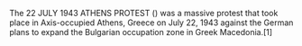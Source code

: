 The 22 JULY 1943 ATHENS PROTEST () was a massive protest that took place in Axis-occupied Athens, Greece on July 22, 1943 against the German plans to expand the Bulgarian occupation zone in Greek Macedonia.[1]
